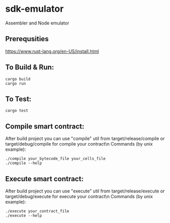 # sdk-emulator
Assembler and Node emulator

## Prerequsities

https://www.rust-lang.org/en-US/install.html

## To Build & Run:

```
cargo build
cargo run
```

## To Test:
```
cargo test
```

## Compile smart contract:

After build project you can use "compile" util from target/release/compile or target/debug/compile for compile your contract\n
Commands (by unix example):
```
./compile your_bytecode_file your_cells_file
./compile --help
```

## Execute smart contract:

After build project you can use "execute" util from target/release/execute or target/debug/execute for execute your contract\n
Commands (by unix example):
```
./execute your_contract_file
./execute --help
```
